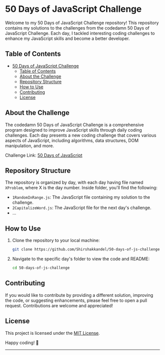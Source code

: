 # 50 Days of JavaScript Challenge

Welcome to my 50 Days of JavaScript Challenge repository! This repository contains my solutions to the challenges from the codedamn 50 Days of JavaScript Challenge. Each day, I tackled interesting coding challenges to enhance my JavaScript skills and become a better developer.

## Table of Contents

- [50 Days of JavaScript Challenge](#50-days-of-javascript-challenge)
  - [Table of Contents](#table-of-contents)
  - [About the Challenge](#about-the-challenge)
  - [Repository Structure](#repository-structure)
  - [How to Use](#how-to-use)
  - [Contributing](#contributing)
  - [License](#license)

## About the Challenge

The codedamn 50 Days of JavaScript Challenge is a comprehensive program designed to improve JavaScript skills through daily coding challenges. Each day presents a new coding challenge that covers various aspects of JavaScript, including algorithms, data structures, DOM manipulation, and more.

Challenge Link: [50 Days of JavaScript](https://codedamn.com/challenge/50-days-of-js)

## Repository Structure

The repository is organized by day, with each day having file named `XProblem`, where X is the day number. Inside folder, you'll find the following:

- `1RandomInRange.js`: The JavaScript file containing my solution to the challenge.
- `2CapitalizeWord.js`: The JavaScript file for the next day's challenge.
- ...

## How to Use

1. Clone the repository to your local machine:

   ```bash
   git clone https://github.com/Shirshakkandel/50-days-of-js-challenge
   ```

2. Navigate to the specific day's folder to view the code and README:

   ```bash
   cd 50-days-of-js-challenge
   ```

## Contributing

If you would like to contribute by providing a different solution, improving the code, or suggesting enhancements, please feel free to open a pull request. Contributions are welcome and appreciated!

## License

This project is licensed under the [MIT License](LICENSE).

Happy coding! 🚀

---
